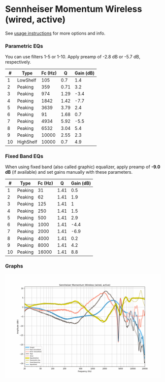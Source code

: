# Sennheiser Momentum Wireless (wired, active)
See [usage instructions](https://github.com/jaakkopasanen/AutoEq#usage) for more options and info.

### Parametric EQs
You can use filters 1-5 or 1-10. Apply preamp of -2.8 dB or -5.7 dB, respectively.

|   # | Type      |   Fc (Hz) |    Q |   Gain (dB) |
|-----|-----------|-----------|------|-------------|
|   1 | LowShelf  |       105 | 0.7  |         1.4 |
|   2 | Peaking   |       359 | 0.71 |         3.2 |
|   3 | Peaking   |       974 | 1.29 |        -3.4 |
|   4 | Peaking   |      1842 | 1.42 |        -7.7 |
|   5 | Peaking   |      3639 | 3.79 |         2.4 |
|   6 | Peaking   |        91 | 1.68 |         0.7 |
|   7 | Peaking   |      4934 | 5.92 |        -5.5 |
|   8 | Peaking   |      6532 | 3.04 |         5.4 |
|   9 | Peaking   |     10000 | 2.55 |         2.3 |
|  10 | HighShelf |     10000 | 0.7  |         4.9 |

### Fixed Band EQs
When using fixed band (also called graphic) equalizer, apply preamp of **-9.0 dB** (if available) and set gains manually with these parameters.

|   # | Type    |   Fc (Hz) |    Q |   Gain (dB) |
|-----|---------|-----------|------|-------------|
|   1 | Peaking |        31 | 1.41 |         0.5 |
|   2 | Peaking |        62 | 1.41 |         1.9 |
|   3 | Peaking |       125 | 1.41 |         1   |
|   4 | Peaking |       250 | 1.41 |         1.5 |
|   5 | Peaking |       500 | 1.41 |         2.9 |
|   6 | Peaking |      1000 | 1.41 |        -4.4 |
|   7 | Peaking |      2000 | 1.41 |        -6.9 |
|   8 | Peaking |      4000 | 1.41 |         0.2 |
|   9 | Peaking |      8000 | 1.41 |         4.2 |
|  10 | Peaking |     16000 | 1.41 |         8.8 |

### Graphs
![](./Sennheiser%20Momentum%20Wireless%20(wired,%20active).png)
